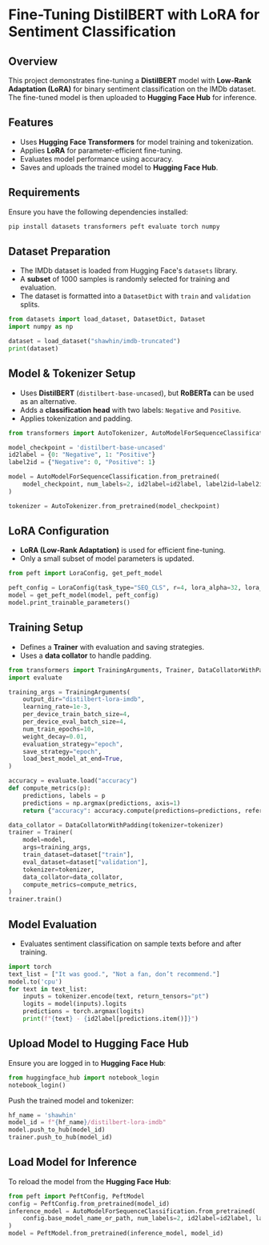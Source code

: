 #  Fine-Tuning DistilBERT with LoRA for Sentiment Classification

## Overview
This project demonstrates fine-tuning a **DistilBERT** model with **Low-Rank Adaptation (LoRA)** for binary sentiment classification on the IMDb dataset. The fine-tuned model is then uploaded to **Hugging Face Hub** for inference.

## Features
- Uses **Hugging Face Transformers** for model training and tokenization.
- Applies **LoRA** for parameter-efficient fine-tuning.
- Evaluates model performance using accuracy.
- Saves and uploads the trained model to **Hugging Face Hub**.

## Requirements
Ensure you have the following dependencies installed:
```bash
pip install datasets transformers peft evaluate torch numpy
```

## Dataset Preparation
- The IMDb dataset is loaded from Hugging Face's `datasets` library.
- A **subset** of 1000 samples is randomly selected for training and evaluation.
- The dataset is formatted into a `DatasetDict` with `train` and `validation` splits.

```python
from datasets import load_dataset, DatasetDict, Dataset
import numpy as np

dataset = load_dataset("shawhin/imdb-truncated")
print(dataset)
```

## Model & Tokenizer Setup
- Uses **DistilBERT** (`distilbert-base-uncased`), but **RoBERTa** can be used as an alternative.
- Adds a **classification head** with two labels: `Negative` and `Positive`.
- Applies tokenization and padding.

```python
from transformers import AutoTokenizer, AutoModelForSequenceClassification

model_checkpoint = 'distilbert-base-uncased'
id2label = {0: "Negative", 1: "Positive"}
label2id = {"Negative": 0, "Positive": 1}

model = AutoModelForSequenceClassification.from_pretrained(
    model_checkpoint, num_labels=2, id2label=id2label, label2id=label2id
)

tokenizer = AutoTokenizer.from_pretrained(model_checkpoint)
```

## LoRA Configuration
- **LoRA (Low-Rank Adaptation)** is used for efficient fine-tuning.
- Only a small subset of model parameters is updated.

```python
from peft import LoraConfig, get_peft_model

peft_config = LoraConfig(task_type="SEQ_CLS", r=4, lora_alpha=32, lora_dropout=0.01, target_modules=['q_lin'])
model = get_peft_model(model, peft_config)
model.print_trainable_parameters()
```

## Training Setup
- Defines a **Trainer** with evaluation and saving strategies.
- Uses a **data collator** to handle padding.

```python
from transformers import TrainingArguments, Trainer, DataCollatorWithPadding
import evaluate

training_args = TrainingArguments(
    output_dir="distilbert-lora-imdb",
    learning_rate=1e-3,
    per_device_train_batch_size=4,
    per_device_eval_batch_size=4,
    num_train_epochs=10,
    weight_decay=0.01,
    evaluation_strategy="epoch",
    save_strategy="epoch",
    load_best_model_at_end=True,
)

accuracy = evaluate.load("accuracy")
def compute_metrics(p):
    predictions, labels = p
    predictions = np.argmax(predictions, axis=1)
    return {"accuracy": accuracy.compute(predictions=predictions, references=labels)}

data_collator = DataCollatorWithPadding(tokenizer=tokenizer)
trainer = Trainer(
    model=model,
    args=training_args,
    train_dataset=dataset["train"],
    eval_dataset=dataset["validation"],
    tokenizer=tokenizer,
    data_collator=data_collator,
    compute_metrics=compute_metrics,
)
trainer.train()
```

## Model Evaluation
- Evaluates sentiment classification on sample texts before and after training.

```python
import torch
text_list = ["It was good.", "Not a fan, don’t recommend."]
model.to('cpu')
for text in text_list:
    inputs = tokenizer.encode(text, return_tensors="pt")
    logits = model(inputs).logits
    predictions = torch.argmax(logits)
    print(f"{text} - {id2label[predictions.item()]}")
```

## Upload Model to Hugging Face Hub
Ensure you are logged in to **Hugging Face Hub**:
```python
from huggingface_hub import notebook_login
notebook_login()
```

Push the trained model and tokenizer:
```python
hf_name = 'shawhin'
model_id = f"{hf_name}/distilbert-lora-imdb"
model.push_to_hub(model_id)
trainer.push_to_hub(model_id)
```

## Load Model for Inference
To reload the model from the **Hugging Face Hub**:
```python
from peft import PeftConfig, PeftModel
config = PeftConfig.from_pretrained(model_id)
inference_model = AutoModelForSequenceClassification.from_pretrained(
    config.base_model_name_or_path, num_labels=2, id2label=id2label, label2id=label2id
)
model = PeftModel.from_pretrained(inference_model, model_id)
```



